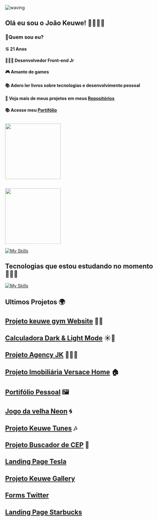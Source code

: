 ![waving](https://capsule-render.vercel.app/api?type=waving&height=200&text=JoaoKeuwe%20&fontAlignY=40&color=gradient)
## Olá eu sou o João Keuwe! 👋👨🏾‍💻
### 🔭Quem sou eu?
#### ♋ 21 Anos
#### 👨🏾‍💻 Desenvolvedor Front-end Jr
#### 🎮 Amante de games
#### 📚 Adoro ler livros sobre tecnologias  e desenvolvimento pessoal
#### 🎨 Veja mais de meus projetos em meus [Repositórios](https://github.com/JoaoKeuwe?tab=repositories)
#### 📚 Acesse meu [Portifólio](https://portifoliokeuwe.netlify.app/)

##
<div>
<a href="https://github.com/JoaoKeuwe">
<img height="180em" src="https://github-readme-stats.vercel.app/api?username=JoaoKeuwe&theme=radical" />
  
##
  
</div>
<img height="180em" src="https://github-readme-stats.vercel.app/api/top-langs/?username=JoaoKeuwe&layout=compact&theme=radical" />
</div>
  
[![My Skills](https://skillicons.dev/icons?i=js,ts,html,css,react,nodejs,mysql,mongodb,redux,bootstrap,docker,vscode,powershell,bash,heroku,linux,git,github,jest,&perline=9)](https://skillicons.dev)
<br>

## Tecnologias que estou estudando no momento 👨🏾‍💻

[![My Skills](https://skillicons.dev/icons?i=vuejs,python,bootstrap,sass&perline=9)](https://skillicons.dev)
<br>

## Ultimos Projetos 🌍

## [Projeto keuwe gym Website](https://gym-website-pi.vercel.app/) 🏋🏾
## [Calculadora Dark & Light Mode](https://calculatorkeuwe.netlify.app) ☀️🌙
## [Projeto Agency JK](https://keuweagency.netlify.app) 👨🏾‍💼
## [Projeto Imobiliária Versace Home](https://imobiliariakeuwe.netlify.app) 🏠
## [Portifólio Pessoal](https://portifoliokeuwe.netlify.app) 🖼️
## [Jogo da velha Neon](https://tourmaline-praline-a4cf56.netlify.app) 🌀
## [Projeto Keuwe Tunes](https://keuwe-tunes.netlify.app) 🎶
## [Projeto Buscador de CEP](https://busca-de-cep.netlify.app) 🚩
## [Landing Page Tesla](https://landing-page-tesla.netlify.app)
## [Projeto Keuwe Gallery](https://keuwegalery.netlify.app/)
## [Forms Twitter](https://teal-monstera-8600c4.netlify.app)
## [Landing Page Starbucks](https://landing-page-starbuckss.netlify.app)


